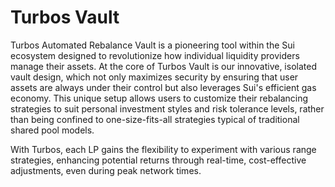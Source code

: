 # Turbos Vault

Turbos Automated Rebalance Vault is a pioneering tool within the Sui ecosystem designed to revolutionize how individual liquidity providers manage their assets. At the core of Turbos Vault is our innovative, isolated vault design, which not only maximizes security by ensuring that user assets are always under their control but also leverages Sui's efficient gas economy. This unique setup allows users to customize their rebalancing strategies to suit personal investment styles and risk tolerance levels, rather than being confined to one-size-fits-all strategies typical of traditional shared pool models. 

With Turbos, each LP gains the flexibility to experiment with various range strategies, enhancing potential returns through real-time, cost-effective adjustments, even during peak network times. 